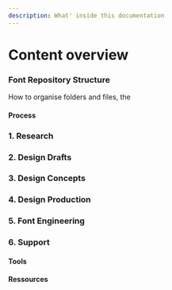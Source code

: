 ```yaml
---
description: What' inside this documentation
---
```


# Content overview

### Font Repository Structure

How to organise folders and files, the&#x20;

#### Process

### 1. Research

### 2. Design Drafts

### 3. Design Concepts

### 4. Design Production

### 5. Font Engineering

### 6. Support



#### Tools



#### Ressources
